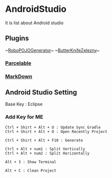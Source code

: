 # AndroidStudio
It is list about Android studio

## Plugins
~[RoboPOJOGenerator](https://github.com/robohorse/RoboPOJOGenerator)~
~[ButterKnifeZelezny](https://github.com/avast/android-butterknife-zelezny)~

### [Parcelable](https://plugins.jetbrains.com/plugin/7332-android-parcelable-code-generator/)
### [MarkDown](https://plugins.jetbrains.com/plugin/7793-markdown)


## Android Studio Setting
Base Key : Eclipse

### Add Key for ME
```
Ctrl + Shirt + Alt + U : Update Sync Gradle
Ctrl + Shirt + Alt + O : Open Recently Project

Ctrl + Shirt + Alt + F10 : Generate

Ctrl + Alt + num1 : Split Vertically
Ctrl + Alt + num2 : Split Horizontally

Alt + 3 : Show Terminal

Alt + C : Clean Project
```
